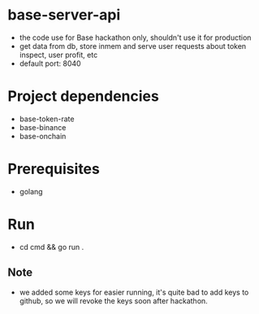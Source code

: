 # base-server-api
- the code use for Base hackathon only, shouldn't use it for production
- get data from db, store inmem and serve user requests about token inspect, user profit, etc
- default port: 8040


# Project dependencies
- base-token-rate
- base-binance
- base-onchain


# Prerequisites
- golang

# Run
- cd cmd && go run .

## Note
- we added some keys for easier running, it's quite bad to add keys to github, so we will revoke the keys soon after hackathon.